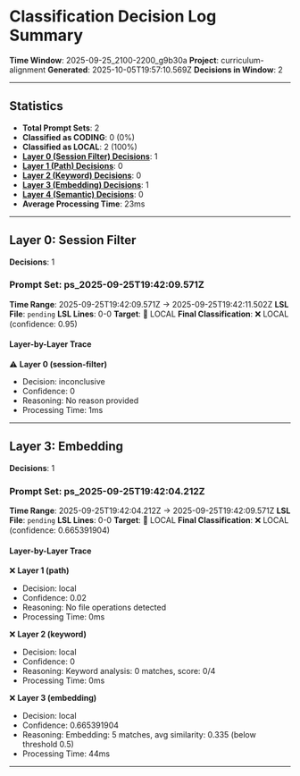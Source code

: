 # Classification Decision Log Summary

**Time Window**: 2025-09-25_2100-2200_g9b30a
**Project**: curriculum-alignment
**Generated**: 2025-10-05T19:57:10.569Z
**Decisions in Window**: 2

---

## Statistics

- **Total Prompt Sets**: 2
- **Classified as CODING**: 0 (0%)
- **Classified as LOCAL**: 2 (100%)
- **[Layer 0 (Session Filter) Decisions](#layer-0-session-filter)**: 1
- **[Layer 1 (Path) Decisions](#layer-1-path)**: 0
- **[Layer 2 (Keyword) Decisions](#layer-2-keyword)**: 0
- **[Layer 3 (Embedding) Decisions](#layer-3-embedding)**: 1
- **[Layer 4 (Semantic) Decisions](#layer-4-semantic)**: 0
- **Average Processing Time**: 23ms

---

## Layer 0: Session Filter

**Decisions**: 1

### Prompt Set: ps_2025-09-25T19:42:09.571Z

**Time Range**: 2025-09-25T19:42:09.571Z → 2025-09-25T19:42:11.502Z
**LSL File**: `pending`
**LSL Lines**: 0-0
**Target**: 📍 LOCAL
**Final Classification**: ❌ LOCAL (confidence: 0.95)

#### Layer-by-Layer Trace

⚠️ **Layer 0 (session-filter)**
- Decision: inconclusive
- Confidence: 0
- Reasoning: No reason provided
- Processing Time: 1ms

---

## Layer 3: Embedding

**Decisions**: 1

### Prompt Set: ps_2025-09-25T19:42:04.212Z

**Time Range**: 2025-09-25T19:42:04.212Z → 2025-09-25T19:42:09.571Z
**LSL File**: `pending`
**LSL Lines**: 0-0
**Target**: 📍 LOCAL
**Final Classification**: ❌ LOCAL (confidence: 0.665391904)

#### Layer-by-Layer Trace

❌ **Layer 1 (path)**
- Decision: local
- Confidence: 0.02
- Reasoning: No file operations detected
- Processing Time: 0ms

❌ **Layer 2 (keyword)**
- Decision: local
- Confidence: 0
- Reasoning: Keyword analysis: 0 matches, score: 0/4
- Processing Time: 0ms

❌ **Layer 3 (embedding)**
- Decision: local
- Confidence: 0.665391904
- Reasoning: Embedding: 5 matches, avg similarity: 0.335 (below threshold 0.5)
- Processing Time: 44ms

---

